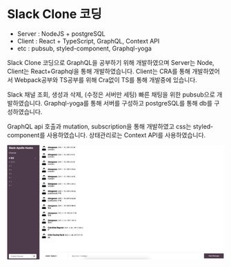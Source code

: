 # Slack Clone 코딩

- Server : NodeJS + postgreSQL
- Client : React + TypeScript, GraphQL, Context API
- etc : pubsub, styled-component, Graphql-yoga

Slack Clone 코딩으로 GraphQL을 공부하기 위해 개발하였으며 Server는 Node, Client는 React+Graphql을 통해 개발하였습니다. Client는 CRA를 통해 개발하였어서 Webpack공부와 TS공부를 위해 Cra없이 TS를 통해 개발중에 있습니다.

Slack 채널 조회, 생성과 삭제, (수정은 서버만 세팅) 빠른 채팅을 위한 pubsub으로 개발하였습니다. Graphql-yoga를 통해 서버를 구성하고 postgreSQL를 통해 db를 구성하였습니다.

GraphQL api 호출과 mutation, subscription을 통해 개발하였고 css는 styled-component를 사용하였습니다. 상태관리로는 Context API를 사용하였습니다.


![Img](./presentImg.png)
